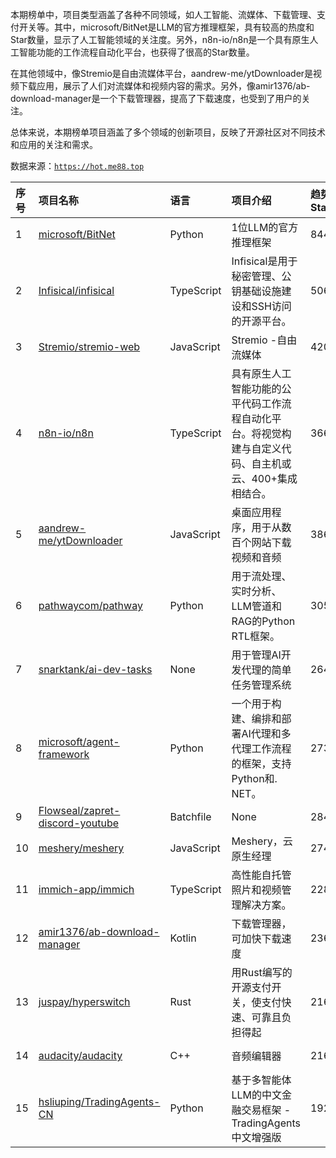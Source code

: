 本期榜单中，项目类型涵盖了各种不同领域，如人工智能、流媒体、下载管理、支付开关等。其中，microsoft/BitNet是LLM的官方推理框架，具有较高的热度和Star数量，显示了人工智能领域的关注度。另外，n8n-io/n8n是一个具有原生人工智能功能的工作流程自动化平台，也获得了很高的Star数量。

在其他领域中，像Stremio是自由流媒体平台，aandrew-me/ytDownloader是视频下载应用，展示了人们对流媒体和视频内容的需求。另外，像amir1376/ab-download-manager是一个下载管理器，提高了下载速度，也受到了用户的关注。

总体来说，本期榜单项目涵盖了多个领域的创新项目，反映了开源社区对不同技术和应用的关注和需求。

数据来源：[`https://hot.me88.top`](https://hot.me88.top)

|序号|项目名称|语言|项目介绍|趋势Star|当前Star|热度|创建时间|
|:---|:---|:---|:---|:---|:---|:---|:---|
|1|[microsoft/BitNet](https://github.com/microsoft/BitNet)|Python|1位LLM的官方推理框架|844|23741|262|2024-08-05|
|2|[Infisical/infisical](https://github.com/Infisical/infisical)|TypeScript|Infisical是用于秘密管理、公钥基础设施建设和SSH访问的开源平台。|506|21075|158|2022-08-05|
|3|[Stremio/stremio-web](https://github.com/Stremio/stremio-web)|JavaScript|Stremio -自由流媒体|420|2455|137|2018-06-04|
|4|[n8n-io/n8n](https://github.com/n8n-io/n8n)|TypeScript|具有原生人工智能功能的公平代码工作流程自动化平台。将视觉构建与自定义代码、自主机或云、400+集成相结合。|366|145824|129|2019-06-22|
|5|[aandrew-me/ytDownloader](https://github.com/aandrew-me/ytDownloader)|JavaScript|桌面应用程序，用于从数百个网站下载视频和音频|386|2516|122|2022-07-25|
|6|[pathwaycom/pathway](https://github.com/pathwaycom/pathway)|Python|用于流处理、实时分析、LLM管道和RAG的Python RTL框架。|305|45181|95|2022-11-27|
|7|[snarktank/ai-dev-tasks](https://github.com/snarktank/ai-dev-tasks)|None|用于管理AI开发代理的简单任务管理系统|264|5873|94|2025-04-19|
|8|[microsoft/agent-framework](https://github.com/microsoft/agent-framework)|Python|一个用于构建、编排和部署AI代理和多代理工作流程的框架，支持Python和. NET。|273|2688|93|2025-04-28|
|9|[Flowseal/zapret-discord-youtube](https://github.com/Flowseal/zapret-discord-youtube)|Batchfile|None|284|16947|88|2024-10-08|
|10|[meshery/meshery](https://github.com/meshery/meshery)|JavaScript|Meshery，云原生经理|274|8771|84|2018-11-14|
|11|[immich-app/immich](https://github.com/immich-app/immich)|TypeScript|高性能自托管照片和视频管理解决方案。|228|80201|72|2022-02-03|
|12|[amir1376/ab-download-manager](https://github.com/amir1376/ab-download-manager)|Kotlin|下载管理器，可加快下载速度|236|10368|72|2024-07-07|
|13|[juspay/hyperswitch](https://github.com/juspay/hyperswitch)|Rust|用Rust编写的开源支付开关，使支付快速、可靠且负担得起|216|36154|70|2022-10-17|
|14|[audacity/audacity](https://github.com/audacity/audacity)|C++|音频编辑器                                     |216|14842|67|2015-03-26|
|15|[hsliuping/TradingAgents-CN](https://github.com/hsliuping/TradingAgents-CN)|Python|基于多智能体LLM的中文金融交易框架 - TradingAgents中文增强版|192|9405|63|2025-06-26|